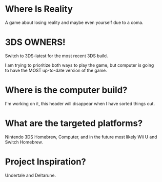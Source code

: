 # Where Is Reality
A game about losing reality and maybe even yourself due to a coma.

# 3DS OWNERS!
Switch to 3DS-latest for the most recent 3DS build.

I am trying to prioritize both ways to play the game, but computer is going to have the MOST up-to-date version of the game.


# Where is the computer build?
I'm working on it, this header will disappear when I have sorted things out.



# What are the targeted platforms?
Nintendo 3DS Homebrew, Computer, and in the future most likely Wii U and Switch Homebrew.


# Project Inspiration?
Undertale and Deltarune.

